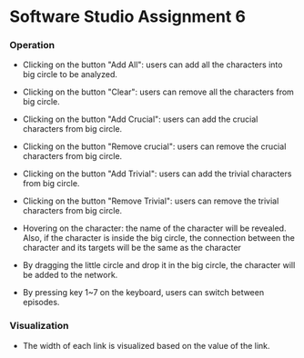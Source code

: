 # Software Studio Assignment 6

### Operation
+ Clicking on the button "Add All": users can add all the characters into big circle to be analyzed.
+ Clicking on the button "Clear": users can remove all the characters from big circle.
+ Clicking on the button "Add Crucial": users can add the crucial characters from big circle.
+ Clicking on the button "Remove crucial": users can remove the crucial characters from big circle.
+ Clicking on the button "Add Trivial": users can add the trivial characters from big circle.
+ Clicking on the button "Remove Trivial": users can remove the trivial characters from big circle.

+ Hovering on the character: the name of the character will be revealed. Also, if the character is inside the big circle, the connection between the character and its targets will be the same as the character
+ By dragging the little circle and drop it in the big circle, the character will be added to the network.
+ By pressing key 1~7 on the keyboard, users can switch between episodes.


### Visualization
+ The width of each link is visualized based on the value of the link.

